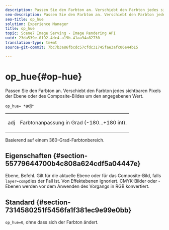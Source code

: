 ```yaml
---
description: Passen Sie den Farbton an. Verschiebt den Farbton jedes sichtbaren Pixels der Ebene oder des Composite-Bildes um den angegebenen Wert.
seo-description: Passen Sie den Farbton an. Verschiebt den Farbton jedes sichtbaren Pixels der Ebene oder des Composite-Bildes um den angegebenen Wert.
seo-title: op_hue
solution: Experience Manager
title: op_hue
topic: Scene7 Image Serving - Image Rendering API
uuid: 23da539e-0192-4dc4-a19b-41aa94a82730
translation-type: tm+mt
source-git-commit: 7bc7b3a86fbcdc57cfdc31745fae3afc06e44b15

---
```



# op_hue{#op-hue}

Passen Sie den Farbton an. Verschiebt den Farbton jedes sichtbaren Pixels der Ebene oder des Composite-Bildes um den angegebenen Wert.

`op_hue= *`adj`*`

<table id="simpletable_7DC7ABA384664BDDAA65B8DEEF7859A8"> 
 <tr class="strow"> 
  <td class="stentry"> <p><span class="varname"> adj</span> </p> </td> 
  <td class="stentry"> <p>Farbtonanpassung in Grad (-180...+180 int). </p></td> 
 </tr> 
</table>

Basierend auf einem 360-Grad-Farbtonbereich.

## Eigenschaften {#section-55779644700b4c808a624cdf5a04447e}

Ebene, Befehl. Gilt für die aktuelle Ebene oder für das Composite-Bild, falls `layer=comp`dies der Fall ist. Von Effektebenen ignoriert. CMYK-Bilder oder -Ebenen werden vor dem Anwenden des Vorgangs in RGB konvertiert.

## Standard {#section-7314580251f5456fa1f381ec9e99e0bb}

`op_hue=0`, ohne dass sich der Farbton ändert.
